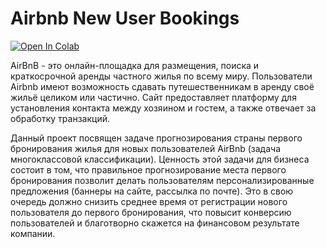 # Airbnb New User Bookings

[![Open In Colab](https://colab.research.google.com/assets/colab-badge.svg)](https://colab.research.google.com/drive/1Yo18y5sNM00HKRIhsJI-mDjPPJTnvpld)

AirBnB - это онлайн-площадка для размещения, поиска и краткосрочной аренды частного жилья по всему миру. Пользователи Airbnb имеют возможность сдавать путешественникам в аренду своё жильё целиком или частично. Сайт предоставляет платформу для установления контакта между хозяином и гостем, а также отвечает за обработку транзакций.

Данный проект посвящен задаче прогнозирования страны первого бронирования жилья для новых пользователей AirBnb (задача многоклассовой классификации). Ценность этой задачи для бизнеса состоит в том, что правильное прогнозирование места первого бронирования позволит делать пользователям персонализированные предложения (баннеры на сайте, рассылка по почте). Это в свою очередь должно снизить среднее время от регистрации нового пользователя до первого бронирования, что повысит конверсию пользователей и благотворно скажется на финансовом результате компании.
